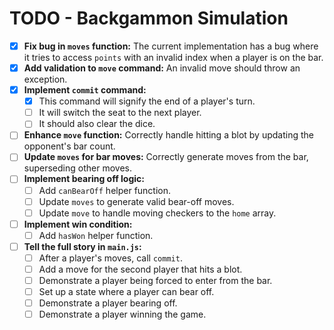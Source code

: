 # TODO - Backgammon Simulation

- [x] **Fix bug in `moves` function:** The current implementation has a bug where it tries to access `points` with an invalid index when a player is on the bar.
- [x] **Add validation to `move` command:** An invalid move should throw an exception.
- [x] **Implement `commit` command:**
    - [x] This command will signify the end of a player's turn.
    - [ ] It will switch the seat to the next player.
    - [ ] It should also clear the dice.
- [ ] **Enhance `move` function:** Correctly handle hitting a blot by updating the opponent's bar count.
- [ ] **Update `moves` for bar moves:** Correctly generate moves from the bar, superseding other moves.
- [ ] **Implement bearing off logic:**
    - [ ] Add `canBearOff` helper function.
    - [ ] Update `moves` to generate valid bear-off moves.
    - [ ] Update `move` to handle moving checkers to the `home` array.
- [ ] **Implement win condition:**
    - [ ] Add `hasWon` helper function.
- [ ] **Tell the full story in `main.js`:**
    - [ ] After a player's moves, call `commit`.
    - [ ] Add a move for the second player that hits a blot.
    - [ ] Demonstrate a player being forced to enter from the bar.
    - [ ] Set up a state where a player can bear off.
    - [ ] Demonstrate a player bearing off.
    - [ ] Demonstrate a player winning the game.

